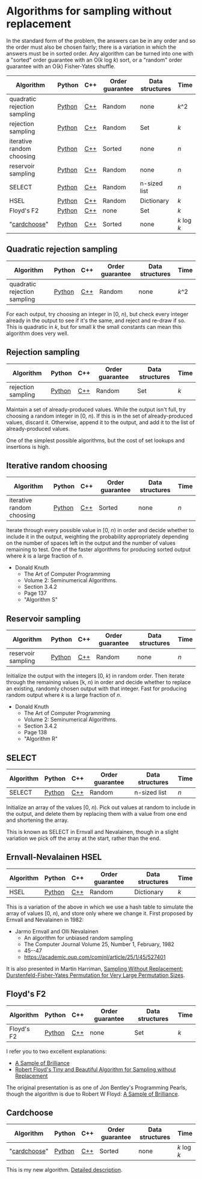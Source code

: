 # Algorithms for sampling without replacement

In the standard form of the problem, the answers can be in any order and
so the order must also be chosen fairly; there is a variation in which the answers must be in sorted
order.  Any algorithm can be turned into one with a "sorted" order guarantee
with an O(_k_ log _k_) sort, or a "random" order guarantee with an O(_k_)
Fisher-Yates shuffle.

Algorithm | Python | C++ | Order guarantee | Data structures | Time
----|----|----|----|----|----
quadratic rejection sampling | [Python](python/algorithms/quadraticreject.py) | [C++](cpp/quadraticreject.cpp) | Random | none | _k_^2
rejection sampling | [Python](python/algorithms/rejectionsample.py) | [C++](cpp/rejectionsample.cpp) | Random | Set | _k_
iterative random choosing | [Python](python/algorithms/iterativechoose.py) | [C++](cpp/iterativechoose.cpp) | Sorted | none | _n_
reservoir sampling | [Python](python/algorithms/reservoirsample.py) | [C++](cpp/reservoirsample.cpp) | Random | none | _n_
SELECT | [Python](python/algorithms/select.py) | [C++](cpp/select.cpp) | Random | n-sized list | _n_
HSEL | [Python](python/algorithms/hsel.py) | [C++](cpp/hsel.cpp) | Random | Dictionary | _k_
Floyd's F2 | [Python](python/algorithms/floydf2.py) | [C++](cpp/floydf2.cpp) | none | Set | _k_
"[cardchoose](cardchoose.md)" | [Python](python/algorithms/cardchoose.py) | [C++](cpp/cardchoose.cpp) | Sorted | none | _k_ log _k_

## Quadratic rejection sampling

Algorithm | Python | C++ | Order guarantee | Data structures | Time
----|----|----|----|----|----
quadratic rejection sampling | [Python](python/algorithms/quadraticreject.py) | [C++](cpp/quadraticreject.cpp) | Random | none | _k_^2

For each output, try choosing
an integer in [0, _n_), but check every integer already in the output to see if
it's the same, and reject and re-draw if so. This is quadratic in _k_, but for small
_k_ the small constants can mean this algorithm does very well.

## Rejection sampling

Algorithm | Python | C++ | Order guarantee | Data structures | Time
----|----|----|----|----|----
rejection sampling | [Python](python/algorithms/rejectionsample.py) | [C++](cpp/rejectionsample.cpp) | Random | Set | _k_

Maintain a set of already-produced values. While the output isn't full,
try choosing a random integer in [0, _n_). If this is in the set of already-produced
values, discard it. Otherwise, append it to the output, and add it to the list of
already-produced values.

One of the simplest possible algorithms, but the cost of set lookups and insertions
is high.

## Iterative random choosing

Algorithm | Python | C++ | Order guarantee | Data structures | Time
----|----|----|----|----|----
iterative random choosing | [Python](python/algorithms/iterativechoose.py) | [C++](cpp/iterativechoose.cpp) | Sorted | none | _n_

Iterate through every possible value in [0, _n_) in order and decide whether to include it in the
output, weighting the probability appropriately depending on the number of spaces left in the output
and the number of values remaining to test. One of the faster algorithms for producing sorted output
where _k_ is a large fraction of _n_.

* Donald Knuth
    * The Art of Computer Programming
    * Volume 2: Seminumerical Algorithms.
    * Section 3.4.2
    * Page 137
    * "Algorithm S"

## Reservoir sampling

Algorithm | Python | C++ | Order guarantee | Data structures | Time
----|----|----|----|----|----
reservoir sampling | [Python](python/algorithms/reservoirsample.py) | [C++](cpp/reservoirsample.cpp) | Random | none | _n_

Initialize the output with the integers [0, _k_) in random order.
Then iterate through the remaining values [k, _n_) in order and decide
whether to replace an existing, randomly chosen output with that integer.
Fast for producing random output where _k_ is a large fraction of _n_.

* Donald Knuth
    * The Art of Computer Programming
    * Volume 2: Seminumerical Algorithms.
    * Section 3.4.2
    * Page 138
    * "Algorithm R"

## SELECT

Algorithm | Python | C++ | Order guarantee | Data structures | Time
----|----|----|----|----|----
SELECT | [Python](python/algorithms/select.py) | [C++](cpp/select.cpp) | Random | n-sized list | _n_

Initialize an array of the values [0, _n_). Pick out values at random to include
in the output, and delete them by replacing them with a value from one end and
shortening the array.

This is known as SELECT in Ernvall and Nevalainen, though in a slight variation
we pick off the array at the start, rather than the end.

## Ernvall-Nevalainen HSEL

Algorithm | Python | C++ | Order guarantee | Data structures | Time
----|----|----|----|----|----
HSEL | [Python](python/algorithms/hsel.py) | [C++](cpp/hsel.cpp) | Random | Dictionary | _k_

This is a variation of the above in which we use a hash table to simulate the array
of values [0, _n_), and store only where we change it. 
First proposed by Ernvall and Nevalainen in 1982:

* Jarmo Ernvall and Olli Nevalainen
    * An algorithm for unbiased random sampling
    * The Computer Journal Volume 25, Number 1, February, 1982
    * 45--47
    * https://academic.oup.com/comjnl/article/25/1/45/527401

It is also presented in Martin Harriman, [Sampling Without Replacement: Durstenfeld-Fisher-Yates
Permutation for Very Large Permutation
Sizes](https://www.tdcommons.org/cgi/viewcontent.cgi?article=1485&context=dpubs_series).

## Floyd's F2

Algorithm | Python | C++ | Order guarantee | Data structures | Time
----|----|----|----|----|----
Floyd's F2 | [Python](python/algorithms/floydf2.py) | [C++](cpp/floydf2.cpp) | none | Set | _k_

I refer you to two excellent explanations:

* [A Sample of Brilliance](https://blog.acolyer.org/2018/01/30/a-sample-of-brilliance/)
* [Robert Floyd's Tiny and Beautiful Algorithm for Sampling without Replacement](http://www.nowherenearithaca.com/2013/05/robert-floyds-tiny-and-beautiful.html)

The original presentation is as one of Jon Bentley's Programming Pearls, though the algorithm is due to Robert W Floyd: [A Sample of Brilliance](https://doi.org/10.1145/30401.315746).

## Cardchoose

Algorithm | Python | C++ | Order guarantee | Data structures | Time
----|----|----|----|----|----
"[cardchoose](cardchoose.md)" | [Python](python/algorithms/cardchoose.py) | [C++](cpp/cardchoose.cpp) | Sorted | none | _k_ log _k_

This is my new algorithm. [Detailed description](cardchoose.md).
